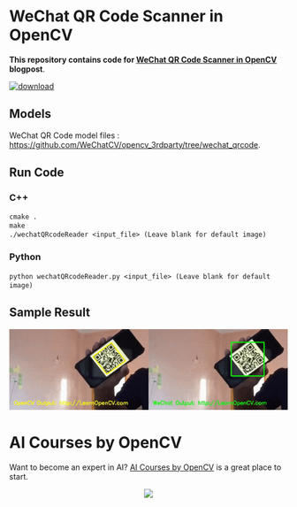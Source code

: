 
# WeChat QR Code Scanner in OpenCV

**This repository contains code for [WeChat QR Code Scanner in OpenCV](https://learnopencv.com/wechat-qr-code-scanner-in-opencv) blogpost**.

[<img src="https://learnopencv.com/wp-content/uploads/2022/07/download-button-e1657285155454.png" alt="download" width="200">](https://www.dropbox.com/sh/d5stf5ug3yba2vc/AAARrEh1DigNB5G5M13rfGppa?dl=1)

## Models
WeChat QR Code model files : https://github.com/WeChatCV/opencv_3rdparty/tree/wechat_qrcode.


## Run Code

### C++
```
cmake .
make
./wechatQRcodeReader <input_file> (Leave blank for default image)
```

### Python
```
python wechatQRcodeReader.py <input_file> (Leave blank for default image)
```

## Sample Result
<p align="center">
<img src="WeChat-vs-OpenCV.gif" alt="T-Rex Bot Demo")
</p>


# AI Courses by OpenCV

Want to become an expert in AI? [AI Courses by OpenCV](https://opencv.org/courses/) is a great place to start. 

<a href="https://opencv.org/courses/">
<p align="center"> 
<img src="https://learnopencv.com/wp-content/uploads/2023/01/AI-Courses-By-OpenCV-Github.png">
</p>
</a>
